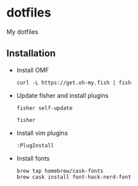 # dotfiles
My dotfiles

## Installation
* Install OMF
  ```fish
  curl -L https://get.oh-my.fish | fish
  ```
* Update fisher and install plugins
  ```fish
  fisher self-update
  ```

  ```fish
  fisher
  ```
* Install vim plugins 
  ```vim
  :PlugInstall
  ```
* Install fonts
  ```fish
  brew tap homebrew/cask-fonts
  brew cask install font-hack-nerd-font
  ```
